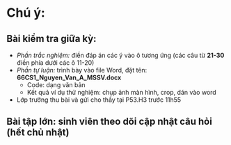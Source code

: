 # Chú ý:
## Bài kiểm tra giữa kỳ:
* _Phần trắc nghiệm:_ điền đáp án các ý vào ô tương ứng (các câu từ **21-30** điền phía dưới các ô 11-20)
* _Phần tự luận:_ trình bày vào file Word, đặt tên: **66CS1_Nguyen_Van_A_MSSV.docx**
  - Code: dạng văn bản
  - Kết quả ví dụ thử nghiệm: chụp ảnh màn hình, crop, dán vào word
* Lớp trưởng thu bài và gửi cho thầy tại P53.H3 trước 11h55

## Bài tập lớn: sinh viên theo dõi cập nhật câu hỏi (hết chủ nhật)
